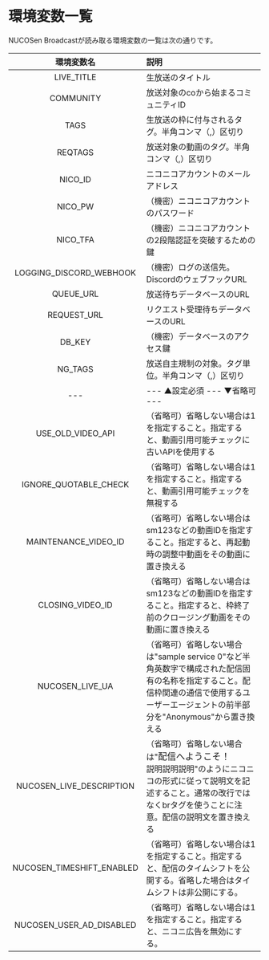 # 環境変数一覧

NUCOSen Broadcastが読み取る環境変数の一覧は次の通りです。

| 環境変数名 | 説明 |
| :--: | :-- |
| LIVE_TITLE | 生放送のタイトル |
| COMMUNITY | 放送対象のcoから始まるコミュニティID |
| TAGS | 生放送の枠に付与されるタグ。半角コンマ（,）区切り |
| REQTAGS | 放送対象の動画のタグ。半角コンマ（,）区切り |
| NICO_ID | ニコニコアカウントのメールアドレス |
| NICO_PW | （機密）ニコニコアカウントのパスワード |
| NICO_TFA | （機密）ニコニコアカウントの2段階認証を突破するための鍵 |
| LOGGING_DISCORD_WEBHOOK | （機密）ログの送信先。DiscordのウェブフックURL |
| QUEUE_URL | 放送待ちデータベースのURL |
| REQUEST_URL | リクエスト受理待ちデータベースのURL |
| DB_KEY | （機密）データベースのアクセス鍵 |
| NG_TAGS | 放送自主規制の対象。タグ単位。半角コンマ（,）区切り |
| --- | --- ▲設定必須 --- ▼省略可 --- |
| USE_OLD_VIDEO_API | （省略可）省略しない場合は1を指定すること。指定すると、動画引用可能チェックに古いAPIを使用する |
| IGNORE_QUOTABLE_CHECK | （省略可）省略しない場合は1を指定すること。指定すると、動画引用可能チェックを無視する |
| MAINTENANCE_VIDEO_ID | （省略可）省略しない場合はsm123などの動画IDを指定すること。指定すると、再起動時の調整中動画をその動画に置き換える |
| CLOSING_VIDEO_ID | （省略可）省略しない場合はsm123などの動画IDを指定すること。指定すると、枠終了前のクロージング動画をその動画に置き換える |
| NUCOSEN_LIVE_UA | （省略可）省略しない場合は"sample service 0"など半角英数字で構成された配信固有の名称を指定すること。配信枠関連の通信で使用するユーザーエージェントの前半部分を"Anonymous"から置き換える |
| NUCOSEN_LIVE_DESCRIPTION | （省略可）省略しない場合は"<font size="+1">配信へようこそ！</font><br />説明説明説明"のようにニコニコの形式に従って説明文を記述すること。通常の改行ではなくbrタグを使うことに注意。配信の説明文を置き換える |
| NUCOSEN_TIMESHIFT_ENABLED | （省略可）省略しない場合は1を指定すること。指定すると、配信のタイムシフトを公開する。省略した場合はタイムシフトは非公開にする。 |
| NUCOSEN_USER_AD_DISABLED | （省略可）省略しない場合は1を指定すること。指定すると、ニコニ広告を無効にする。 |
